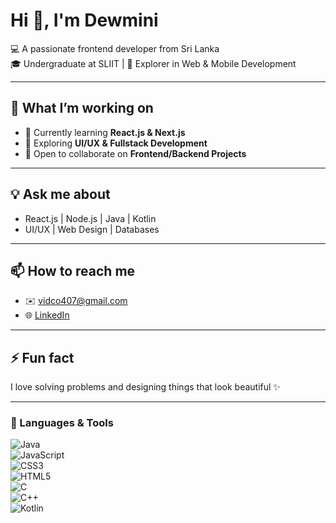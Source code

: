 # Hi 👋, I'm Dewmini

💻 A passionate frontend developer from Sri Lanka  
🎓 Undergraduate at SLIIT | 🚀 Explorer in Web & Mobile Development  

---

## 🌱 What I’m working on
- 🔭 Currently learning **React.js & Next.js**  
- 🌱 Exploring **UI/UX & Fullstack Development**  
- 👯 Open to collaborate on **Frontend/Backend Projects**  

---

## 💡 Ask me about
- React.js | Node.js | Java | Kotlin  
- UI/UX | Web Design | Databases  

---

## 📫 How to reach me
- ✉️ [vidco407@gmail.com](mailto:vidco407@gmail.com)  
- 🌐 [LinkedIn]([https://www.linkedin.com/in/your-link/](https://www.linkedin.com/in/dewminicosta/))  

---

## ⚡ Fun fact
I love solving problems and designing things that look beautiful ✨  

---

### 🚀 Languages & Tools  

![Java](https://img.shields.io/badge/Code-Java-orange?logo=java&logoColor=white)  
![JavaScript](https://img.shields.io/badge/Code-JavaScript-yellow?logo=javascript&logoColor=black)  
![CSS3](https://img.shields.io/badge/Style-CSS3-blue?logo=css3&logoColor=white)  
![HTML5](https://img.shields.io/badge/Markup-HTML5-red?logo=html5&logoColor=white)  
![C](https://img.shields.io/badge/Code-C-blue?logo=c&logoColor=white)  
![C++](https://img.shields.io/badge/Code-C++-00599C?logo=c%2B%2B&logoColor=white)  
![Kotlin](https://img.shields.io/badge/Code-Kotlin-purple?logo=kotlin&logoColor=white)  

